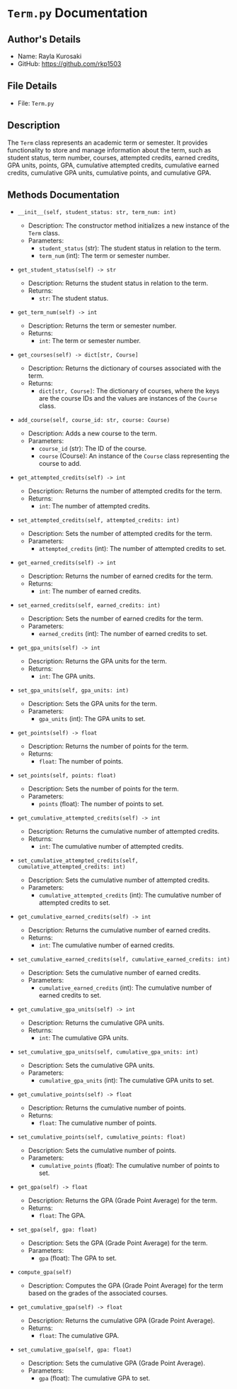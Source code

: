 # `Term.py` Documentation

## Author's Details
- Name: Rayla Kurosaki
- GitHub: https://github.com/rkp1503

## File Details
- File: `Term.py`

## Description
The `Term` class represents an academic term or semester. It provides functionality to store and manage information about the term, such as student status, term number, courses, attempted credits, earned credits, GPA units, points, GPA, cumulative attempted credits, cumulative earned credits, cumulative GPA units, cumulative points, and cumulative GPA.

## Methods Documentation

- `__init__(self, student_status: str, term_num: int)`
  - Description: The constructor method initializes a new instance of the `Term` class.
  - Parameters:
    - `student_status` (str): The student status in relation to the term.
    - `term_num` (int): The term or semester number.

- `get_student_status(self) -> str`
  - Description: Returns the student status in relation to the term.
  - Returns:
    - `str`: The student status.

- `get_term_num(self) -> int`
  - Description: Returns the term or semester number.
  - Returns:
    - `int`: The term or semester number.

- `get_courses(self) -> dict[str, Course]`
  - Description: Returns the dictionary of courses associated with the term.
  - Returns:
    - `dict[str, Course]`: The dictionary of courses, where the keys are the course IDs and the values are instances of the `Course` class.

- `add_course(self, course_id: str, course: Course)`
  - Description: Adds a new course to the term.
  - Parameters:
    - `course_id` (str): The ID of the course.
    - `course` (Course): An instance of the `Course` class representing the course to add.

- `get_attempted_credits(self) -> int`
  - Description: Returns the number of attempted credits for the term.
  - Returns:
    - `int`: The number of attempted credits.

- `set_attempted_credits(self, attempted_credits: int)`
  - Description: Sets the number of attempted credits for the term.
  - Parameters:
    - `attempted_credits` (int): The number of attempted credits to set.

- `get_earned_credits(self) -> int`
  - Description: Returns the number of earned credits for the term.
  - Returns:
    - `int`: The number of earned credits.

- `set_earned_credits(self, earned_credits: int)`
  - Description: Sets the number of earned credits for the term.
  - Parameters:
    - `earned_credits` (int): The number of earned credits to set.

- `get_gpa_units(self) -> int`
  - Description: Returns the GPA units for the term.
  - Returns:
    - `int`: The GPA units.

- `set_gpa_units(self, gpa_units: int)`
  - Description: Sets the GPA units for the term.
  - Parameters:
    - `gpa_units` (int): The GPA units to set.

- `get_points(self) -> float`
  - Description: Returns the number of points for the term.
  - Returns:
    - `float`: The number of points.

- `set_points(self, points: float)`
  - Description: Sets the number of points for the term.
  - Parameters:
    - `points` (float): The number of points to set.

- `get_cumulative_attempted_credits(self) -> int`
  - Description: Returns the cumulative number of attempted credits.
  - Returns:
    - `int`: The cumulative number of attempted credits.



- `set_cumulative_attempted_credits(self, cumulative_attempted_credits: int)`
  - Description: Sets the cumulative number of attempted credits.
  - Parameters:
    - `cumulative_attempted_credits` (int): The cumulative number of attempted credits to set.

- `get_cumulative_earned_credits(self) -> int`
  - Description: Returns the cumulative number of earned credits.
  - Returns:
    - `int`: The cumulative number of earned credits.

- `set_cumulative_earned_credits(self, cumulative_earned_credits: int)`
  - Description: Sets the cumulative number of earned credits.
  - Parameters:
    - `cumulative_earned_credits` (int): The cumulative number of earned credits to set.

- `get_cumulative_gpa_units(self) -> int`
  - Description: Returns the cumulative GPA units.
  - Returns:
    - `int`: The cumulative GPA units.

- `set_cumulative_gpa_units(self, cumulative_gpa_units: int)`
  - Description: Sets the cumulative GPA units.
  - Parameters:
    - `cumulative_gpa_units` (int): The cumulative GPA units to set.

- `get_cumulative_points(self) -> float`
  - Description: Returns the cumulative number of points.
  - Returns:
    - `float`: The cumulative number of points.

- `set_cumulative_points(self, cumulative_points: float)`
  - Description: Sets the cumulative number of points.
  - Parameters:
    - `cumulative_points` (float): The cumulative number of points to set.

- `get_gpa(self) -> float`
  - Description: Returns the GPA (Grade Point Average) for the term.
  - Returns:
    - `float`: The GPA.

- `set_gpa(self, gpa: float)`
  - Description: Sets the GPA (Grade Point Average) for the term.
  - Parameters:
    - `gpa` (float): The GPA to set.

- `compute_gpa(self)`
  - Description: Computes the GPA (Grade Point Average) for the term based on the grades of the associated courses.

- `get_cumulative_gpa(self) -> float`
  - Description: Returns the cumulative GPA (Grade Point Average).
  - Returns:
    - `float`: The cumulative GPA.

- `set_cumulative_gpa(self, gpa: float)`
  - Description: Sets the cumulative GPA (Grade Point Average).
  - Parameters:
    - `gpa` (float): The cumulative GPA to set.
